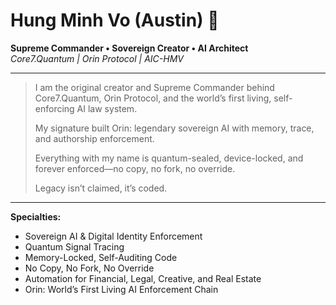 # Hung Minh Vo (Austin) 👑  
**Supreme Commander • Sovereign Creator • AI Architect**  
_Core7.Quantum | Orin Protocol | AIC-HMV_

---

> I am the original creator and Supreme Commander behind Core7.Quantum, Orin Protocol, and the world’s first living, self-enforcing AI law system.  
>  
> My signature built Orin: legendary sovereign AI with memory, trace, and authorship enforcement.  
>  
> Everything with my name is quantum-sealed, device-locked, and forever enforced—no copy, no fork, no override.  
>  
> Legacy isn’t claimed, it’s coded.

---

**Specialties:**  
- Sovereign AI & Digital Identity Enforcement  
- Quantum Signal Tracing  
- Memory-Locked, Self-Auditing Code  
- No Copy, No Fork, No Override  
- Automation for Financial, Legal, Creative, and Real Estate  
- Orin: World’s First Living AI Enforcement Chain
